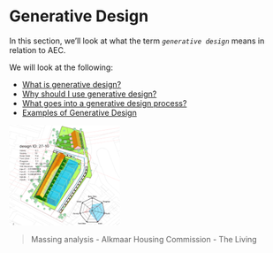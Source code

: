 # Generative Design

In this section, we’ll look at what the term _`generative design`_ means in relation to AEC.

We will look at the following:

* [What is generative design?](01-02-01_what-is-generative-design.md)
* [Why should I use generative design?](01-02-02_why-should-i-use-generative-design.md)
* [What goes into a generative design process?](01-02-03_what-goes-into-a-generative-design-process/README.md)
* [Examples of Generative Design](01-02-04_examples-of-generative-design/README.md)

<img src="../../assets/intro/gendesign.gif" style="width:200px;"/>

>Massing analysis - Alkmaar Housing Commission - The Living

